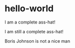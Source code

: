 # hello-world
I am a complete ass-hat!

I am still a complete ass-hat!

Boris Johnson is not a nice man